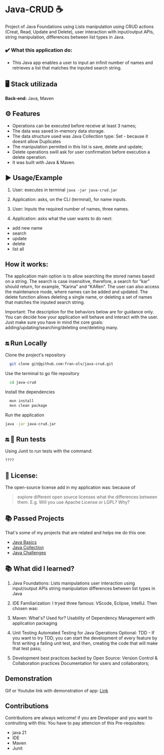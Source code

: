 # Java-CRUD ☕
Project of Java Foundations using Lists manipulation using CRUD actions (Creat, Read, Update and Delete), user interaction with input/output APIs, string manipulation, differences between list types in Java. 

### ✔️ What this application do: 
-  This Java app enables a user to input an infinit number of names and retrieves a list that matches the inputed search string. 


## 🖥️ Stack utilizada

**Back-end:** Java, Maven


## ⚙️ Features

- Operations can be executed before receive at least 3 names;
- The data was saved in-memory data storage.
- The data structure used was Java Collection type: Set - because it doesnt allow Duplicates 
- The manipulation permited in this list is save, delete and update; 
- Delete operations swill ask for user confirmation before execution a delete operation. 
- It was built with Java & Maven. 


## ▶️ Usage/Example

1. User: executes in terminal `java -jar java-crud.jar` 

2. Application: asks, on the CLI (terminal), for name inputs. 

3. User: Inputs the required number of names, three names.

4. Application: asks what the user wants to do next: 
- add new name
- search
- update
- delete
- list all

## How it works: 

The application main option is to allow searching the stored names based on a string. 
The search is case insensitive, therefore, a search for “kar” should return, for example, “Karina” and “KARen”. 
The user can also access the maintenance mode, where names can be added and updated. 
The delete function allows deleting a single name, or deleting a set of names that matches the inputed search string.

Important: The description for the behaviors below are for guidance only. You can decide how your application will behave and interact with the user. Just make sure you have in mind the core goals: adding/updating/searching/deleting one/deleting many. 




## 🔛 Run Locally

Clone the project's repository 

```bash
  git clone git@github.com:fran-olv/java-crud.git
```

Use the terminal to go file repository 

```bash
  cd java-crud
```

Install the dependencies

```bash
  mvn install
  mvn clean package
```

Run the application 
```bash
java -jar java-crud.jar
```


##  🔛 🤖 Run tests

Using Junit to run tests with the command: 

```bash
????
```


## 📖 License: 

The open-source license add in my application was: 
because of

> explore different open source licenses what the differences between them. E.g. Will you use Apache License or LGPL? Why?


## 📚 Passed Projects

That's some of my projects that are related and helps me do this one:

- [Java Basics](https://github.com/fran-olv/dio-java-basico)
- [Java Collection](https://github.com/fran-olv/dio-java-collections)
- [Java Challenges](https://github.com/fran-olv/DesafiosOnline/tree/main/Prepare%20Java)


## 📚 What did I learned?

1. Java Foundations: 
Lists manipulations 
user interaction using input/output APIs
string manipulation
differences between list types in Java


2. IDE Familiarization: 
I tryed three famous: VScode, Eclipse, IntelliJ. 
Then chosen was:  

3. Maven: 
What's? Used for? 
Usability of Dependency Management with
 application packaging 

4. Unit Testing
Automated Testing for Java Operations
Optional: TDD - If you want to try TDD, you can start the development of every feature by first writing a failing unit test, and then, creating the code that will make that test pass;

5. Development best practices backed by Open Source:
Version Control & Collaboration practices 
Documentation for users and collaborators;


## Demonstration

Gif or Youtube link with demonstration of app:
[Link]()


## Contributions

Contributions are always welcome!
if you are Developer and you want to contruiting with this:
You have to pay attencion of this Pre-requisites:
- java 21
- IDE
- Maven
- Junit

